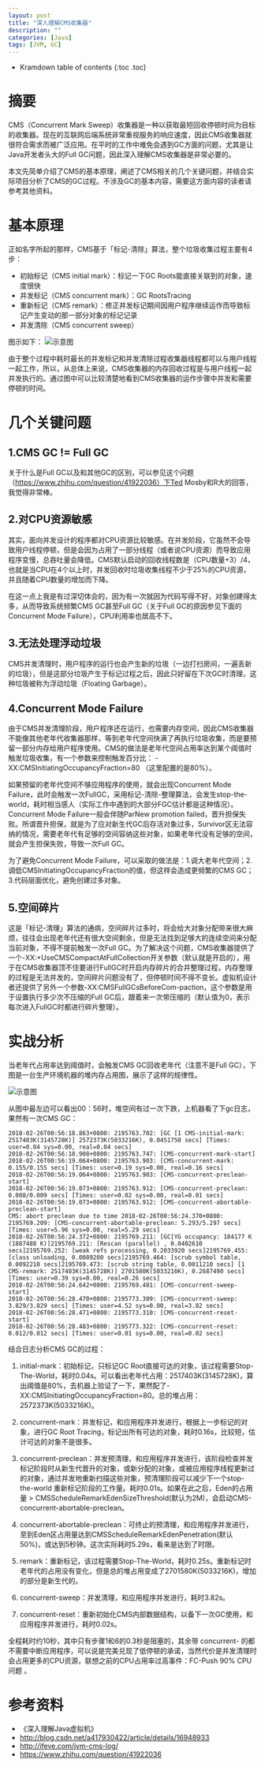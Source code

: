 ```yaml
---
layout: post
title: "深入理解CMS收集器"
description: ""
categories: [Java]
tags: [JVM, GC]
---
```


* Kramdown table of contents
{:toc .toc}

# 摘要
CMS（Concurrent Mark Sweep）收集器是一种以获取最短回收停顿时间为目标的收集器。现在的互联网后端系统非常重视服务的响应速度，因此CMS收集器就很符合需求而被广泛应用。在平时的工作中难免会遇到GC方面的问题，尤其是让Java开发者头大的Full GC问题，因此深入理解CMS收集器是非常必要的。

本文先简单介绍了CMS的基本原理，阐述了CMS相关的几个关键问题，并结合实际项目分析了CMS的GC过程。不涉及GC的基本内容，需要这方面内容的读者请参考其他资料。

# 基本原理
正如名字所起的那样，CMS基于「标记-清除」算法，整个垃圾收集过程主要有4步：

* 初始标记（CMS initial mark）：标记一下GC Roots能直接关联到的对象，速度很快  
* 并发标记（CMS concurrent mark）：GC RootsTracing
* 重新标记（CMS remark）：修正并发标记期间因用户程序继续运作而导致标记产生变动的那一部分对象的标记记录  
* 并发清除（CMS concurrent sweep）

图示如下：
![示意图](http://oz3ckq1vl.bkt.clouddn.com/CMS.png)

由于整个过程中耗时最长的并发标记和并发清除过程收集器线程都可以与用户线程一起工作，所以，从总体上来说，CMS收集器的内存回收过程是与用户线程一起并发执行的。通过图中可以比较清楚地看到CMS收集器的运作步骤中并发和需要停顿的时间。

# 几个关键问题
## 1.CMS GC != Full GC
关于什么是Full GC以及和其他GC的区别，可以参见这个问题（https://www.zhihu.com/question/41922036）下Ted Mosby和R大的回答，我觉得非常棒。

## 2.对CPU资源敏感
其实，面向并发设计的程序都对CPU资源比较敏感。在并发阶段，它虽然不会导致用户线程停顿，但是会因为占用了一部分线程（或者说CPU资源）而导致应用程序变慢，总吞吐量会降低。CMS默认启动的回收线程数是（CPU数量+3）/4，也就是当CPU在4个以上时，并发回收时垃圾收集线程不少于25%的CPU资源，并且随着CPU数量的增加而下降。

在这一点上我是有过深切体会的，因为有一次就因为代码写得不好，对象创建得太多，从而导致系统频繁CMS GC甚至Full GC（关于Full GC的原因参见下面的Concurrent Mode Failure），CPU利用率也居高不下。

## 3.无法处理浮动垃圾
CMS并发清理时，用户程序的运行也会产生新的垃圾（一边打扫房间，一遍丢新的垃圾），但是这部分垃圾产生于标记过程之后，因此只好留在下次GC时清理，这种垃圾被称为浮动垃圾（Floating Garbage）。

## 4.Concurrent Mode Failure
由于CMS并发清理阶段，用户程序还在运行，也需要内存空间，因此CMS收集器不能像其他老年代收集器那样，等到老年代空间快满了再执行垃圾收集，而是要预留一部分内存给用户程序使用。CMS的做法是老年代空间占用率达到某个阈值时触发垃圾收集，有一个参数来控制触发百分比： -XX:CMSInitiatingOccupancyFraction=80 （这里配置的是80%）。

如果预留的老年代空间不够应用程序的使用，就会出现Concurrent Mode Failure，此时会触发一次FullGC，采用标记-清除-整理算法，会发生stop-the-world，耗时相当感人（实际工作中遇到的大部分FGC估计都是这种情况）。Concurrent Mode Failure一般会伴随ParNew promotion failed，晋升担保失败。所谓晋升担保，就是为了应对新生代GC后存活对象过多，Survivor区无法容纳的情况，需要老年代有足够的空间容纳这些对象，如果老年代没有足够的空间，就会产生担保失败，导致一次Full GC。

为了避免Concurrent Mode Failure，可以采取的做法是：1.调大老年代空间；2.调低CMSInitiatingOccupancyFraction的值，但这样会造成更频繁的CMS GC；3.代码层面优化，避免创建过多对象。

## 5.空间碎片
这是「标记-清理」算法的通病，空间碎片过多时，将会给大对象分配带来很大麻烦，往往会出现老年代还有很大空间剩余，但是无法找到足够大的连续空间来分配当前对象，不得不提前触发一次Full GC。为了解决这个问题，CMS收集器提供了一个-XX:+UseCMSCompactAtFullCollection开关参数（默认就是开启的），用于在CMS收集器顶不住要进行FullGC时开启内存碎片的合并整理过程，内存整理的过程是无法并发的，空间碎片问题没有了，但停顿时间不得不变长。虚拟机设计者还提供了另外一个参数-XX:CMSFullGCsBeforeCom-paction，这个参数是用于设置执行多少次不压缩的Full GC后，跟着来一次带压缩的（默认值为0，表示每次进入FullGC时都进行碎片整理）。

# 实战分析
当老年代占用率达到阈值时，会触发CMS GC回收老年代（注意不是Full GC），下图是一台生产环境机器的堆内存占用图，展示了这样的规律性。

![示意图](http://oz3ckq1vl.bkt.clouddn.com/heap-memory.png)

从图中最左边可以看出00：56时，堆空间有过一次下跌，上机器看了下gc日志，果然有一次CMS GC：

```
2018-02-26T00:56:18.863+0800: 2195763.702: [GC [1 CMS-initial-mark: 2517403K(3145728K)] 2572373K(5033216K), 0.0451750 secs] [Times: user=0.04 sys=0.00, real=0.04 secs]
2018-02-26T00:56:18.908+0800: 2195763.747: [CMS-concurrent-mark-start]
2018-02-26T00:56:19.064+0800: 2195763.903: [CMS-concurrent-mark: 0.155/0.155 secs] [Times: user=0.19 sys=0.00, real=0.16 secs]
2018-02-26T00:56:19.064+0800: 2195763.903: [CMS-concurrent-preclean-start]
2018-02-26T00:56:19.073+0800: 2195763.912: [CMS-concurrent-preclean: 0.008/0.009 secs] [Times: user=0.02 sys=0.00, real=0.01 secs]
2018-02-26T00:56:19.073+0800: 2195763.912: [CMS-concurrent-abortable-preclean-start]
CMS: abort preclean due to time 2018-02-26T00:56:24.370+0800: 2195769.209: [CMS-concurrent-abortable-preclean: 5.293/5.297 secs] [Times: user=5.96 sys=0.00, real=5.29 secs]
2018-02-26T00:56:24.372+0800: 2195769.211: [GC[YG occupancy: 184177 K (1887488 K)]2195769.211: [Rescan (parallel) , 0.0402610 secs]2195769.252: [weak refs processing, 0.2033920 secs]2195769.455: [class unloading, 0.0089200 secs]2195769.464: [scrub symbol table, 0.0092210 secs]2195769.473: [scrub string table, 0.0011210 secs] [1 CMS-remark: 2517403K(3145728K)] 2701580K(5033216K), 0.2687490 secs] [Times: user=0.39 sys=0.00, real=0.26 secs]
2018-02-26T00:56:24.642+0800: 2195769.481: [CMS-concurrent-sweep-start]
2018-02-26T00:56:28.470+0800: 2195773.309: [CMS-concurrent-sweep: 3.829/3.829 secs] [Times: user=4.52 sys=0.00, real=3.82 secs]
2018-02-26T00:56:28.471+0800: 2195773.310: [CMS-concurrent-reset-start]
2018-02-26T00:56:28.483+0800: 2195773.322: [CMS-concurrent-reset: 0.012/0.012 secs] [Times: user=0.01 sys=0.00, real=0.02 secs]
```

结合日志分析CMS GC的过程：

1. initial-mark：初始标记，只标记GC Root直接可达的对象，该过程需要Stop-The-World，耗时0.04s。可以看出老年代占用：2517403K(3145728K)，算出阈值是80%，去机器上验证了一下，果然配了-XX:CMSInitiatingOccupancyFraction=80。总的堆占用：2572373K(5033216K)。


2. concurrent-mark：并发标记，和应用程序并发进行，根据上一步标记的对象，进行GC Root Tracing，标记出所有可达的对象，耗时0.16s，比较短，估计可达的对象不是很多。


3. concurrent-preclean：并发预清理，和应用程序并发进行，该阶段检查并发标记阶段时从新生代晋升的对象，或新分配的对象，或被应用程序线程更新过的对象，通过并发地重新扫描这些对象，预清理阶段可以减少下一个stop-the-world 重新标记阶段的工作量。耗时0.01s。如果在此之后，Eden的占用量 > CMSScheduleRemarkEdenSizeThreshold(默认为2M)，会启动CMS-concurrent-abortable-preclean。
4. concurrent-abortable-preclean：可终止的预清理，和应用程序并发进行，至到Eden区占用量达到CMSScheduleRemarkEdenPenetration(默认50%)，或达到5秒钟。这次实际耗时5.29s，看来是达到了时限。
5. remark：重新标记，该过程需要Stop-The-World，耗时0.25s。重新标记时老年代的占用没有变化，但是总的堆占用变成了2701580K(5033216K)，增加的部分是新生代的。
6. concurrent-sweep：并发清理，和应用程序并发进行，耗时3.82s。
7. concurrent-reset：重新初始化CMS内部数据结构，以备下一次GC使用，和应用程序并发进行，耗时0.02s。


全程耗时约10秒，其中只有步骤1和6的0.3秒是阻塞的，其余带 concurrent- 的都不需要中断应用程序，可以说是完美兑现了低停顿的承诺，当然代价是并发清理时会占用更多的CPU资源，联想之前的CPU占用率过高事件：FC-Push 90% CPU问题 。

# 参考资料

* 《深入理解Java虚拟机》
* http://blog.csdn.net/a417930422/article/details/16948933
* http://ifeve.com/jvm-cms-log/
* https://www.zhihu.com/question/41922036

